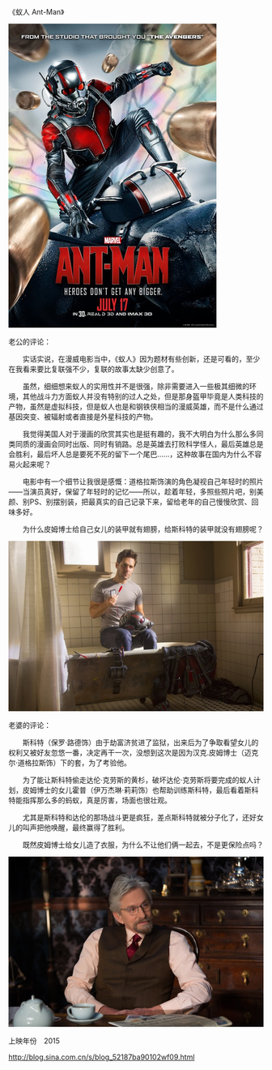 《蚁人 Ant-Man》

			
![](./img/001vda4xzy70sNf3Mxe84&690.jpg)


老公的评论：


　　实话实说，在漫威电影当中，《蚁人》因为题材有些创新，还是可看的，至少在我看来要比复联强不少，复联的故事太缺少创意了。


　　虽然，细细想来蚁人的实用性并不是很强，除非需要进入一些极其细微的环境，其他战斗力方面蚁人并没有特别的过人之处，但是那身盔甲毕竟是人类科技的产物，虽然是虚拟科技，但是蚁人也是和钢铁侠相当的漫威英雄，而不是什么通过基因突变、被辐射或者直接是外星科技的产物。


　　我觉得美国人对于漫画的欣赏其实也是挺有趣的，我不大明白为什么那么多同类同质的漫画会同时出版、同时有销路。总是英雄去打败科学怪人，最后英雄总是会胜利，最后坏人总是要死不死的留下一个尾巴……，这种故事在国内为什么不容易火起来呢？


　　电影中有一个细节让我很是感慨：道格拉斯饰演的角色凝视自己年轻时的照片——当演员真好，保留了年轻时的记忆——所以，趁着年轻，多照些照片吧，别美颜、别PS、别摆别装，把最真实的自己记录下来，留给老年的自己慢慢欣赏、回味多好。

　　为什么皮姆博士给自己女儿的装甲就有翅膀，给斯科特的装甲就没有翅膀呢？

![](./img/001vda4xzy70sNfS16ob0&690.jpg)


老婆的评论：


　　斯科特（保罗·路德饰）由于劫富济贫进了监狱，出来后为了争取看望女儿的权利又被好友忽悠一番，决定再干一次，没想到这次是因为汉克.皮姆博士（迈克尔·道格拉斯饰）下的套，为了考验他。


　　为了能让斯科特偷走达伦·克劳斯的黄杉，破坏达伦·克劳斯将要完成的蚁人计划，皮姆博士的女儿霍普（伊万杰琳·莉莉饰）也帮助训练斯科特，最后看着斯科特能指挥那么多的蚂蚁，真是厉害，场面也很壮观。

　　尤其是斯科特和达伦的那场战斗更是疯狂，差点斯科特就被分子化了，还好女儿的叫声把他唤醒，最终赢得了胜利。

　　既然皮姆博士给女儿造了衣服，为什么不让他们俩一起去，不是更保险点吗？

![](./img/001vda4xzy70sNhcBtQ5e&690.jpg)


上映年份　2015							
		
http://blog.sina.com.cn/s/blog_52187ba90102wf09.html
